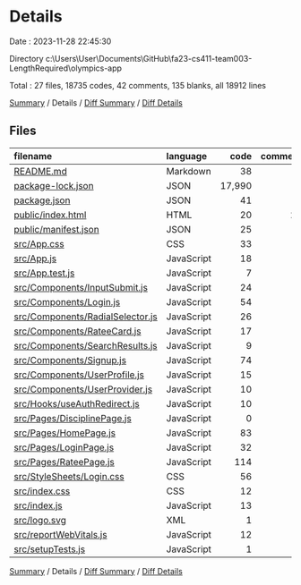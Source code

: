 # Details

Date : 2023-11-28 22:45:30

Directory c:\\Users\\User\\Documents\\GitHub\\fa23-cs411-team003-LengthRequired\\olympics-app

Total : 27 files,  18735 codes, 42 comments, 135 blanks, all 18912 lines

[Summary](results.md) / Details / [Diff Summary](diff.md) / [Diff Details](diff-details.md)

## Files
| filename | language | code | comment | blank | total |
| :--- | :--- | ---: | ---: | ---: | ---: |
| [README.md](/README.md) | Markdown | 38 | 0 | 33 | 71 |
| [package-lock.json](/package-lock.json) | JSON | 17,990 | 0 | 1 | 17,991 |
| [package.json](/package.json) | JSON | 41 | 0 | 1 | 42 |
| [public/index.html](/public/index.html) | HTML | 20 | 23 | 1 | 44 |
| [public/manifest.json](/public/manifest.json) | JSON | 25 | 0 | 1 | 26 |
| [src/App.css](/src/App.css) | CSS | 33 | 0 | 6 | 39 |
| [src/App.js](/src/App.js) | JavaScript | 18 | 1 | 3 | 22 |
| [src/App.test.js](/src/App.test.js) | JavaScript | 7 | 0 | 2 | 9 |
| [src/Components/InputSubmit.js](/src/Components/InputSubmit.js) | JavaScript | 24 | 0 | 6 | 30 |
| [src/Components/Login.js](/src/Components/Login.js) | JavaScript | 54 | 2 | 10 | 66 |
| [src/Components/RadialSelector.js](/src/Components/RadialSelector.js) | JavaScript | 26 | 0 | 4 | 30 |
| [src/Components/RateeCard.js](/src/Components/RateeCard.js) | JavaScript | 17 | 0 | 5 | 22 |
| [src/Components/SearchResults.js](/src/Components/SearchResults.js) | JavaScript | 9 | 0 | 1 | 10 |
| [src/Components/Signup.js](/src/Components/Signup.js) | JavaScript | 74 | 2 | 11 | 87 |
| [src/Components/UserProfile.js](/src/Components/UserProfile.js) | JavaScript | 15 | 1 | 2 | 18 |
| [src/Components/UserProvider.js](/src/Components/UserProvider.js) | JavaScript | 10 | 1 | 4 | 15 |
| [src/Hooks/useAuthRedirect.js](/src/Hooks/useAuthRedirect.js) | JavaScript | 10 | 1 | 3 | 14 |
| [src/Pages/DisciplinePage.js](/src/Pages/DisciplinePage.js) | JavaScript | 0 | 0 | 1 | 1 |
| [src/Pages/HomePage.js](/src/Pages/HomePage.js) | JavaScript | 83 | 2 | 10 | 95 |
| [src/Pages/LoginPage.js](/src/Pages/LoginPage.js) | JavaScript | 32 | 0 | 7 | 39 |
| [src/Pages/RateePage.js](/src/Pages/RateePage.js) | JavaScript | 114 | 2 | 10 | 126 |
| [src/StyleSheets/Login.css](/src/StyleSheets/Login.css) | CSS | 56 | 0 | 5 | 61 |
| [src/index.css](/src/index.css) | CSS | 12 | 0 | 2 | 14 |
| [src/index.js](/src/index.js) | JavaScript | 13 | 3 | 3 | 19 |
| [src/logo.svg](/src/logo.svg) | XML | 1 | 0 | 0 | 1 |
| [src/reportWebVitals.js](/src/reportWebVitals.js) | JavaScript | 12 | 0 | 2 | 14 |
| [src/setupTests.js](/src/setupTests.js) | JavaScript | 1 | 4 | 1 | 6 |

[Summary](results.md) / Details / [Diff Summary](diff.md) / [Diff Details](diff-details.md)